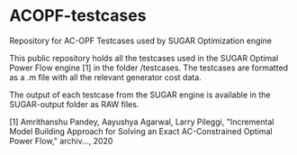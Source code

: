 # ACOPF-testcases
Repository for AC-OPF Testcases used by SUGAR Optimization engine

This public repository holds all the testcases used in the SUGAR Optimal Power Flow engine [1] in the folder /testcases. The testcases are formatted as a .m file with all the relevant generator cost data.

The output of each testcase from the SUGAR engine is available in the SUGAR-output folder as RAW files.


[1] Amrithanshu Pandey, Aayushya Agarwal, Larry Pileggi, "Incremental Model Building Approach for Solving an Exact AC-Constrained Optimal Power Flow," archiv..., 2020
